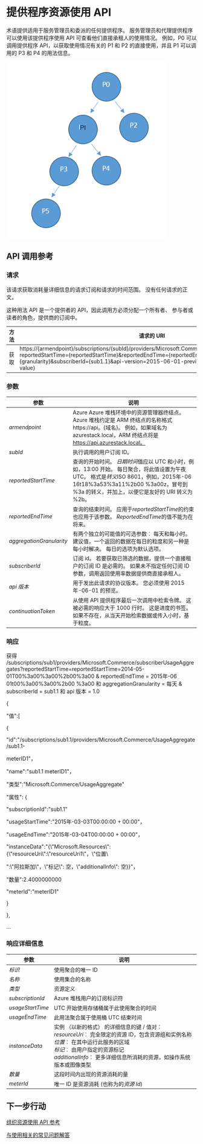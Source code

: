 <properties
    pageTitle="提供程序资源使用 API |Microsoft Azure"
    description="资源使用 API，参考其检索 Azure 堆栈用法信息。"
    services="azure-stack"
    documentationCenter=""
    authors="AlfredoPizzirani"
    manager="byronr"
    editor=""/>

<tags
    ms.service="azure-stack"
    ms.workload="na"
    ms.tgt_pltfrm="na"
    ms.devlang="na"
    ms.topic="article"
    ms.date="10/18/2016"
    ms.author="alfredop"/>

# <a name="provider-resource-usage-api"></a>提供程序资源使用 API

术语提供适用于服务管理员和委派的任何提供程序。 服务管理员和代理提供程序可以使用该提供程序使用 API 可查看他们直接承租人的使用情况。 例如，P0 可以调用提供程序 API，以获取使用情况有关的 P1 和 P2 的直接使用，并且 P1 可以调用的 P3 和 P4 的用法信息。

![提供程序层次结构的概念模型](media/azure-stack-provider-resource-api/image1.png)


## <a name="api-call-reference"></a>API 调用参考

### <a name="request"></a>请求

该请求获取消耗量详细信息的请求订阅和请求的时间范围。 没有任何请求的正文。

这种用法 API 是一个提供者的 API，因此调用方必须分配一个所有者、 参与者或读者的角色，提供商的订阅中。

| **方法**  | **请求的 URI** |
| ------------ | ------------------------------------------------------------------------------------------------------------------------------------------------------------------------------------------------------------------------------------------------------------------------------------------------------ |
|  获取        | https://{armendpoint}/subscriptions/{subId}/providers/Microsoft.Commerce/subscriberUsageAggregates?reportedStartTime={reportedStartTime}&reportedEndTime={reportedEndTime}&aggregationGranularity={granularity}&subscriberId={sub1.1}&api-version=2015-06-01-preview&continuationToken={token-value} |

### <a name="arguments"></a>参数

| **参数**              | **说明** |
| -------------------------- | --------------------------------------------------------------------------------------------------------------------------------------------------------------------------------------------------------------------------------------------------------------------------------------------------------------------------------------------------------- |
| *armendpoint*             | Azure Azure 堆栈环境中的资源管理器终结点。 Azure 堆栈约定是 ARM 终结点的名称格式 https://api。{域名}。 例如，如果域名为 azurestack.local，ARM 终结点将是 https://api.azurestack.local。 |
| *subId*                   | 执行调用的用户订阅 ID。 |
| *reportedStartTime*       | 查询的开始时间。 *日期时间*值应以 UTC 和小时，例如，13:00 开始。 每日聚合，将此值设置为午夜 UTC。 格式是*转义*ISO 8601，例如，2015年-06 16t18%3a53%3a11%2b00 %3a00z，冒号到 %3a 的转义，并加上，以便它是友好的 URI 转义为 %2b。 |
| *reportedEndTime*         | 查询的结束时间。 应用于*reportedStartTime*的约束也应用于该参数。 *ReportedEndTime*的值不能为在将来。 |
| *aggregationGranularity*  | 有两个独立的可能值的可选参数︰ 每天和每小时。 建议值，一个返回的数据在每日的粒度和另一种是每小时解决。 每日的选项为默认选项。 |
| *subscriberId*            | 订阅 id。 若要获取已筛选的数据，提供一个直接租户的订阅 ID 是必需的。 如果未不指定任何订阅 ID 参数，调用返回使用率数据提供商直接承租人。 |
| *api 版本*             | 用于发出此请求的协议版本。 您必须使用 2015年-06-01 的预览。 |
| *continuationToken*       | 从使用 API 提供程序最后一次调用中检索令牌。 这被必需的响应大于 1000 行时。 这是进度的书签。 如果不存在，从当天开始检索数据或传入小时，基于粒度。 |



### <a name="response"></a>响应

获得 /subscriptions/sub1/providers/Microsoft.Commerce/subscriberUsageAggregates?reportedStartTime=reportedStartTime=2014-05-01T00%3a00%3a00%2b00%3a00 & reportedEndTime = 2015年-06 01t00%3a00%3a00%2b00 %3a00 和 aggregationGranularity = 每天 & subscriberId = sub1.1 和 api 版本 = 1.0

{

"值":\[

{

"id":"/subscriptions/sub1.1/providers/Microsoft.Commerce/UsageAggregate/sub1.1-

meterID1"，

"name":"sub1.1 meterID1"，

"类型":"Microsoft.Commerce/UsageAggregate"

"属性": {

"subscriptionId":"sub1.1"

"usageStartTime":"2015年-03-03T00:00:00 + 00:00"，

"usageEndTime":"2015年-03-04T00:00:00 + 00:00"，

"instanceData":"{\\"Microsoft.Resources\\": {\\"resourceUri\\":\\"resourceUri1\\"，\\"位置\\

":\\"阿拉斯加\\"，\\"标记\\": 空，\\"additionalInfo\\": 空}}"，

"数量":2.4000000000

"meterId":"meterID1"

}

},

…

### <a name="response-details"></a>响应详细信息


| **参数**       | **说明**
| ------------------ | ------------------------------------------------------------------------------------------------------------- |
| *标识*               | 使用聚合的唯一 ID
| *名称*             | 使用集合的名称
| *类型*             | 资源定义
| *subscriptionId*   | Azure 堆栈用户的订阅标识符
| *usageStartTime*   | UTC 开始使用存储桶属于此使用聚合的时间
| *usageEndTime*     | 此用法聚合属于使用桶 UTC 结束时间
| *instanceData*     | 实例 （以新的格式） 的详细信息的键 / 值对︰<br> *resourceUri*︰ 完全限定的资源 ID，包含资源组和实例名称 <br> *位置*︰ 在其中运行此服务的区域 <br> *标记*︰ 由用户指定的资源标记 <br> *additionalInfo*︰ 更多详细信息所消耗的资源，如操作系统版本或图像类型 |
| *数量*         | 这段时间内出现的资源消耗的量 |
| *meterId*          | 唯一 ID 是资源消耗 (也称为的*资源 Id*) |

## <a name="next-steps"></a>下一步行动

[组织资源使用 API 参考](azure-stack-tenant-resource-usage-api.md)

[与使用相关的常见问题解答](azure-stack-usage-related-faq.md)
